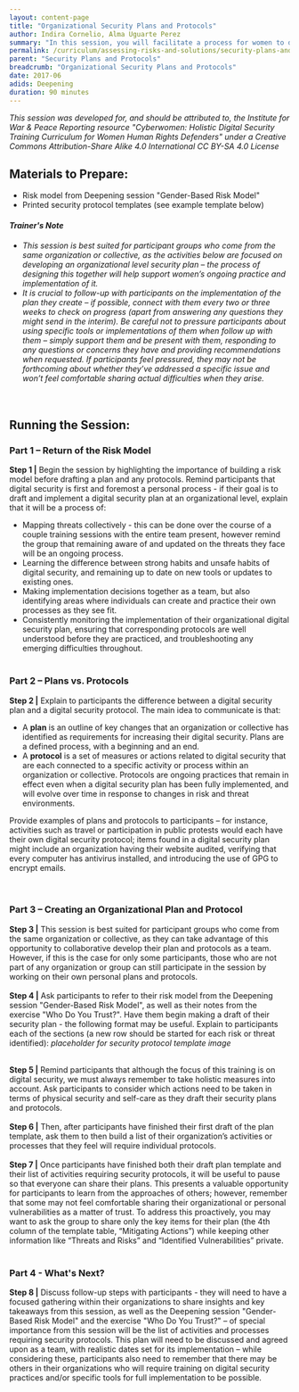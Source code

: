 ```yaml
---
layout: content-page
title: "Organizational Security Plans and Protocols"
author: Indira Cornelio, Alma Uguarte Perez
summary: "In this session, you will facilitate a process for women to develop a security plan and corresponding protocols that they can use to implement digital security measures in their own organization."
permalink: /curriculum/assessing-risks-and-solutions/security-plans-and-protocols/deepening/organizational-security-plans-and-protocols/
parent: "Security Plans and Protocols"
breadcrumb: "Organizational Security Plans and Protocols"
date: 2017-06
adids: Deepening
duration: 90 minutes
---
```

*This session was developed for, and should be attributed to, the Institute for War & Peace Reporting resource "Cyberwomen: Holistic Digital Security Training Curriculum for Women Human Rights Defenders" under a Creative Commons Attribution-Share Alike 4.0 International CC BY-SA 4.0 License*

## Materials to Prepare: 
- Risk model from Deepening session "Gender-Based Risk Model"
- Printed security protocol templates (see example template below)

#### *Trainer's Note*
- *This session is best suited for participant groups who come from the same organization or collective, as the activities below are focused on developing an organizational level security plan – the process of designing this together will help support women’s ongoing practice and implementation of it.*
- *It is crucial to follow-up with participants on the implementation of the plan they create – if possible, connect with them every two or three weeks to check on progress (apart from answering any questions they might send in the interim). Be careful not to pressure participants about using specific tools or implementations of them when follow up with them – simply support them and be present with them, responding to any questions or concerns they have and providing recommendations when requested. If participants feel pressured, they may not be forthcoming about whether they’ve addressed a specific issue and won’t feel comfortable sharing actual difficulties when they arise.*
<br><br>
 
## Running the Session:

### Part 1 – Return of the Risk Model
**Step 1 |** Begin the session by highlighting the importance of building a risk model before drafting a plan and any protocols. Remind participants that digital security is first and foremost a personal process - if their goal is to draft and implement a digital security plan at an organizational level, explain that it will be a process of:
- Mapping threats collectively - this can be done over the course of a couple training sessions with the entire team present, however remind the group that remaining aware of and updated on the threats they face will be an ongoing process.
- Learning the difference between strong habits and unsafe habits of digital security, and remaining up to date on new tools or updates to existing ones.
- Making implementation decisions together as a team, but also identifying areas where individuals can create and practice their own processes as they see fit.
- Consistently monitoring the implementation of their organizational digital security plan, ensuring that corresponding protocols are well understood before they are practiced, and troubleshooting any emerging difficulties throughout.
<br><br>

### Part 2 – Plans vs. Protocols
**Step 2 |** Explain to participants the difference between a digital security plan and a digital security protocol. The main idea to communicate is that:
- A **plan** is an outline of key changes that an organization or collective has identified as requirements for increasing their digital security. Plans are a defined process, with a beginning and an end.
- A **protocol** is a set of measures or actions related to digital security that are each connected to a specific activity or process within an organization or collective. Protocols are ongoing practices that remain in effect even when a digital security plan has been fully implemented, and will evolve over time in response to changes in risk and threat environments.

Provide examples of plans and protocols to participants – for instance, activities such as travel or participation in public protests would each have their own digital security protocol; items found in a digital security plan might include an organization having their website audited, verifying that every computer has antivirus installed, and introducing the use of GPG to encrypt emails.   
<br><br>

### Part 3 – Creating an Organizational Plan and Protocol
**Step 3 |** This session is best suited for participant groups who come from the same organization or collective, as they can take advantage of this opportunity to collaborative develop their plan and protocols as a team. However, if this is the case for only some participants, those who are not part of any organization or group can still participate in the session by working on their own personal plans and protocols.
<br><br>
**Step 4 |** Ask participants to refer to their risk model from the Deepening session "Gender-Based Risk Model", as well as their notes from the exercise "Who Do You Trust?". Have them begin making a draft of their security plan - the following format may be useful. Explain to participants each of the sections (a new row should be started for each risk or threat identified): *placeholder for security protocol template image*
<br><br>

**Step 5 |** Remind participants that although the focus of this training is on digital security, we must always remember to take holistic measures into account. Ask participants to consider which actions need to be taken in terms of physical security and self-care as they draft their security plans and protocols.
<br><br>
**Step 6 |** Then, after participants have finished their first draft of the plan template, ask them to then build a list of their organization’s activities or processes that they feel will require individual protocols.
<br><br>
**Step 7 |** Once participants have finished both their draft plan template and their list of activities requiring security protocols, it will be useful to pause so that everyone can share their plans. This presents a valuable opportunity for participants to learn from the approaches of others; however, remember that some may not feel comfortable sharing their organizational or personal vulnerabilities as a matter of trust. To address this proactively, you may want to ask the group to share only the key items for their plan (the 4th column of the template table, “Mitigating Actions”) while keeping other information like “Threats and Risks” and “Identified Vulnerabilities” private.
<br><br>

### Part 4 - What's Next?
**Step 8 |** Discuss follow-up steps with participants - they will need to have a focused gathering within their organizations to share insights and key takeaways from this session, as well as the Deepening session "Gender-Based Risk Model" and the exercise "Who Do You Trust?" – of special importance from this session will be the list of activities and processes requiring security protocols. This plan will need to be discussed and agreed upon as a team, with realistic dates set for its implementation – while considering these, participants also need to remember that there may be others in their organizations who will require training on digital security practices and/or specific tools for full implementation to be possible.
